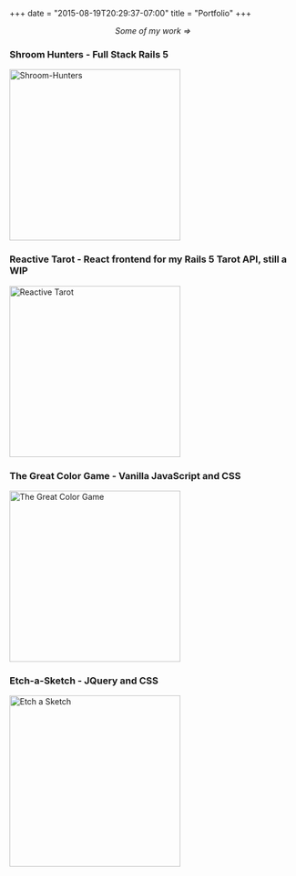 +++
date = "2015-08-19T20:29:37-07:00"
title = "Portfolio"
+++

<p style="text-align: center; font-style: italic">Some of my work =></p>

### Shroom Hunters - Full Stack Rails 5
<a href="http://shroom-hunters.howlcode.com"><img src="/img/shroom-hunters-snapshot.png" alt="Shroom-Hunters" style="width: 300px; height: 300px" /></a>

### Reactive Tarot - React frontend for my Rails 5 Tarot API, still a WIP
<a href="http://tarot-react.howlcode.com"><img src="/img/react_tarot.png" alt="Reactive Tarot" style="width: 300px; height: 300px" /></a>

### The Great Color Game - Vanilla JavaScript and CSS
<a href="https://howlcode.github.io/color_game/"><img src="/img/screencapture_color_game.png" alt="The Great Color Game" style="width: 300px; height: 300px;" /></a>

### Etch-a-Sketch - JQuery and CSS
<a href="https://howlcode.github.io/etch-a-sketch/"><img src="/img/screencapture_etch-a-sketch.png" alt="Etch a Sketch" style="width: 300px; height: 300px;" /></a>